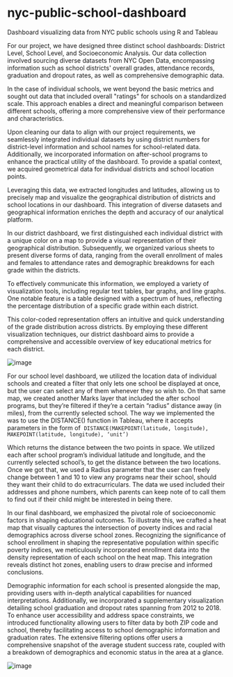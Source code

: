 # nyc-public-school-dashboard
Dashboard visualizing data from NYC public schools using R and Tableau


For our project, we have designed three distinct school dashboards: District Level, School Level, and Socioeconomic Analysis. Our data collection involved sourcing diverse datasets from NYC Open Data, encompassing information such as school districts' overall grades, attendance records, graduation and dropout rates, as well as comprehensive demographic data. 

In the case of individual schools, we went beyond the basic metrics and sought out data that included overall "ratings" for schools on a standardized scale. This approach enables a direct and meaningful comparison between different schools, offering a more comprehensive view of their performance and characteristics.

Upon cleaning our data to align with our project requirements, we seamlessly integrated individual datasets by using district numbers for district-level information and school names for school-related data. Additionally, we incorporated information on after-school programs to enhance the practical utility of the dashboard. To provide a spatial context, we acquired geometrical data for individual districts and school location points. 

Leveraging this data, we extracted longitudes and latitudes, allowing us to precisely map and visualize the geographical distribution of districts and school locations in our dashboard. This integration of diverse datasets and geographical information enriches the depth and accuracy of our analytical platform.

In our district dashboard, we first distinguished each individual district with a unique color on a map to provide a visual representation of their geographical distribution. Subsequently, we organized various sheets to present diverse forms of data, ranging from the overall enrollment of males and females to attendance rates and demographic breakdowns for each grade within the districts. 

To effectively communicate this information, we employed a variety of visualization tools, including regular text tables, bar graphs, and line graphs. One notable feature is a table designed with a spectrum of hues, reflecting the percentage distribution of a specific grade within each district. 

This color-coded representation offers an intuitive and quick understanding of the grade distribution across districts. By employing these different visualization techniques, our district dashboard aims to provide a comprehensive and accessible overview of key educational metrics for each district.

![image](https://github.com/jubuyer/nyc-public-school-dashboard/assets/66185881/58345d07-f4c5-48e2-8b34-50a28f6d80a9)

For our school level dashboard, we utilized the location data of individual schools and created a filter that only lets one school be displayed at once, but the user can select any of them whenever they so wish to. On that same map, we created another Marks layer that included the after school programs, but they’re filtered if they’re a certain “radius” distance away (in miles), from the currently selected school. The way we implemented the was to use the DISTANCE() function in Tableau, where it accepts parameters in the form of 
 `DISTANCE(MAKEPOINT(latitude, longitude), MAKEPOINT(latitude, longitude), ‘unit’)`

Which returns the distance between the two points in space. We utilized each after school program’s individual latitude and longitude, and the currently selected school’s, to get the distance between the two locations. Once we got that, we used a Radius parameter that the user can freely change between 1 and 10 to view any programs near their school, should they want their child to do extracurriculars. The data we used included their addresses and phone numbers, which parents can keep note of to call them to find out if their child might be interested in being there.

In our final dashboard, we emphasized the pivotal role of socioeconomic factors in shaping educational outcomes. To illustrate this, we crafted a heat map that visually captures the intersection of poverty indices and racial demographics across diverse school zones. Recognizing the significance of school enrollment in shaping the representative population within specific poverty indices, we meticulously incorporated enrollment data into the density representation of each school on the heat map. This integration reveals distinct hot zones, enabling users to draw precise and informed conclusions.



Demographic information for each school is presented alongside the map, providing users with in-depth analytical capabilities for nuanced interpretations. Additionally, we incorporated a supplementary visualization detailing school graduation and dropout rates spanning from 2012 to 2018. To enhance user accessibility and address space constraints, we introduced functionality allowing users to filter data by both ZIP code and school, thereby facilitating access to school demographic information and graduation rates. The extensive filtering options offer users a comprehensive snapshot of the average student success rate, coupled with a breakdown of demographics and economic status in the area at a glance.

![image](https://github.com/jubuyer/nyc-public-school-dashboard/assets/66185881/73c3c9a7-8877-43c6-8c96-8d1571da7797)

